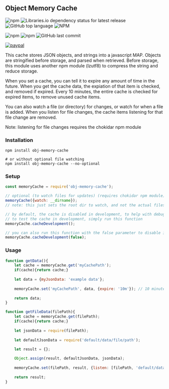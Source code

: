 ## Object Memory Cache

![npm](https://img.shields.io/npm/v/obj-memory-cache)
![Libraries.io dependency status for latest release](https://img.shields.io/librariesio/release/npm/obj-memory-cache)
![GitHub top language](https://img.shields.io/github/languages/top/aspiesoft/obj-memory-cache)
![NPM](https://img.shields.io/npm/l/obj-memory-cache)

![npm](https://img.shields.io/npm/dw/obj-memory-cache)
![npm](https://img.shields.io/npm/dm/obj-memory-cache)
![GitHub last commit](https://img.shields.io/github/last-commit/aspiesoft/obj-memory-cache)

[![paypal](https://img.shields.io/badge/buy%20me%20a%20coffee-paypal-blue)](http://buymeacoffee.aspiesoft.com/)

This cache stores JSON objects, and strings into a javascript MAP.
Objects are stringified before storage, and parsed when retrieved.
Before storage, this module uses another npm module (lzutf8) to compress the string and reduce storage.

When you set a cache, you can tell it to expire any amount of time in the future.
When you get the cache data, the expiation of that item is checked, and removed if expired.
Every 10 minutes, the entire cache is checked for expired items, to remove unused cache items.

You can also watch a file (or directory) for changes, or watch for when a file is added.
When you listen for file changes, the cache items listening for that file change are removed.

Note: listening for file changes requires the chokidar npm module

### Installation

```shell script
npm install obj-memory-cache

# or without optional file watching
npm install obj-memory-cache --no-optional
```

### Setup

```js
const memoryCache = require('obj-memory-cache');

// optional (to watch files for updates) (requires chokidar npm module)
memoryCache({watch: __dirname});
// note: this just sets the root dir to watch, and not the actual files

// by default, the cache is disabled in development, to help with debugging
// to test the cache in development, simply run this function
memoryCache.cacheDevelopment();

// you can also run this function with the false parameter to disable it later
memoryCache.cacheDevelopment(false);
```

### Usage

```js
function getData(){
    let cache = memoryCache.get('myCachePath');
    if(cache){return cache;}
    
    let data = {myJsonData: 'example data'};
    
    memoryCache.set('myCachePath', data, {expire: '10m'}); // 10 minutes
    
    return data;
}

function getFileData(filePath){
    let cache = memoryCache.get(filePath);
    if(cache){return cache;}
    
    let jsonData = require(filePath);
    
    let defaultJsonData = require('default/data/file/path');
    
    let result = {};

    Object.assign(result, defaultJsonData, jsonData);
    
    memoryCache.set(filePath, result, {listen: [filePath, 'default/data/file/path']});
    
    return result;
}
```
